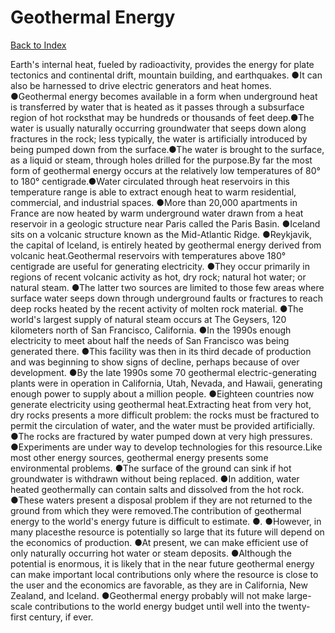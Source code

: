 # Geothermal Energy
[Back to Index](https://github.com/windows10010/tpoExtractor/blob/master/README.md)

Earth's internal heat, fueled by radioactivity, provides the energy for plate tectonics and continental drift, mountain building, and earthquakes. ●It can also be harnessed to drive electric
 generators and heat homes. ●Geothermal energy becomes available in a form when underground heat is transferred by water that is heated as it passes through a subsurface region of 
 hot rocksthat may be hundreds or thousands of feet deep.●The water is usually naturally occurring groundwater that seeps down along fractures in the rock; less typically, 
 the water is artificially introduced by being pumped down from the surface.●The water is brought to the surface, as a liquid or steam, through holes drilled for the purpose.By far the most form of geothermal energy occurs at the relatively low temperatures of 80° to 180° centigrade.●Water circulated through 
 heat reservoirs in this temperature range is able to extract enough heat to warm residential, commercial, and industrial spaces. ●More than 20,000 apartments in France are now heated by warm 
 underground water drawn from a heat reservoir in a geologic structure near Paris called the Paris Basin. ●Iceland sits on a volcanic structure known as the Mid-Atlantic Ridge. ●Reykjavik, 
 the capital of Iceland, is entirely heated by geothermal energy derived from volcanic heat.Geothermal reservoirs with temperatures above 180° centigrade are useful for generating electricity. ●They occur primarily in regions of recent volcanic activity as hot, dry rock; natural hot water; or natural steam. ●The latter two sources are limited to those few areas where surface water seeps down through underground faults or fractures to reach deep rocks heated by the recent activity of molten rock material. ●The world's largest supply of natural steam occurs at The Geysers, 120 kilometers north of San Francisco, California. ●In the 1990s enough electricity to meet about half the needs of San Francisco was being generated there. ●This facility was then in its third decade of production and was beginning to show signs of decline, perhaps because of over development. ●By the late 1990s some 70 geothermal electric-generating plants were in operation in California, Utah, Nevada, and Hawaii, generating enough power to supply about a million people. ●Eighteen countries now generate electricity using geothermal heat.Extracting heat from very hot, dry rocks presents a more difficult problem: the rocks must be fractured to permit the circulation of water, and the water must be provided artificially. ●The rocks are fractured by water pumped down at very high pressures. ●Experiments are under way to develop technologies for this resource.Like most other energy sources, geothermal energy presents some environmental problems. ●The surface of the ground can sink if hot groundwater is withdrawn without being replaced. ●In addition, water heated geothermally can contain salts and dissolved from the hot rock. ●These waters present a disposal problem if they are not returned to the ground from which they were removed.The contribution of geothermal energy to the world's energy future is difficult to estimate. ●. ●However, in many placesthe resource is potentially so large that its future will depend on the economics of production. ●At present, we can make efficient use of only naturally occurring hot water or steam deposits. ●Although the potential is enormous, it is likely that in the near future geothermal energy can make important local contributions only where the resource is close to the user and the economics are favorable, as they are in California, New Zealand, and Iceland. ●Geothermal energy probably will not make large-scale contributions to the world energy budget until well into the twenty-first century, if ever.